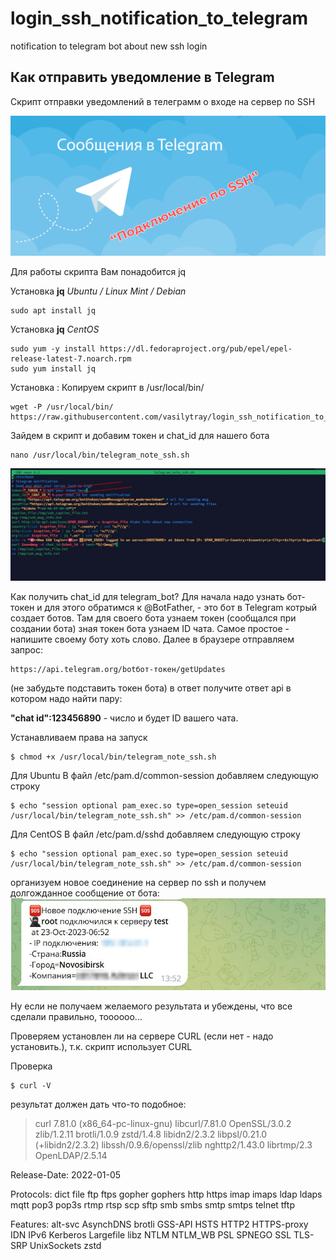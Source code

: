 # login_ssh_notification_to_telegram
notification to telegram bot about new ssh login
## Как отправить уведомление в Telegram
Скрипт отправки уведомлений в телеграмм о входе на сервер по SSH

![bot-token and chat-id](/images/telegrambot-ssh.png)

Для работы скрипта Вам понадобится jq

Установка **jq** _Ubuntu / Linux Mint / Debian_
```ssh
sudo apt install jq
```
Установка **jq** *CentOS*
```ssh
sudo yum -y install https://dl.fedoraproject.org/pub/epel/epel-release-latest-7.noarch.rpm
sudo yum install jq
```
Установка : Копируем скрипт в /usr/local/bin/
```ssh
wget -P /usr/local/bin/ https://raw.githubusercontent.com/vasilytray/login_ssh_notification_to_telegram/main/telegram_note_ssh.sh
```
Зайдем в скрипт и добавим токен и chat_id для нашего бота
```
nano /usr/local/bin/telegram_note_ssh.sh
```
![bot-token and chat-id](/images/chat_id_telegram.jpg)

Как получить chat_id для telegram_bot?
Для начала надо узнать бот-токен и для этого обратимся к @BotFather, - это бот в Telegram котрый создает ботов.  Там для своего бота узнаем токен (сообщался при создании бота)
зная токен бота узнаем ID чата. Самое простое - напишите своему боту хоть слово.
Далее в браузере отправляем запрос: 

```
https://api.telegram.org/botбот-токен/getUpdates
```

(не забудьте подставить токен бота)
в ответ получите ответ api в котором надо найти пару:

 **"chat id":123456890** - число и будет ID вашего чата.

Устанавливаем права на запуск
```
$ chmod +x /usr/local/bin/telegram_note_ssh.sh
```
Для Ubuntu В файл /etc/pam.d/common-session добавляем следующую строку
```
$ echo "session optional pam_exec.so type=open_session seteuid /usr/local/bin/telegram_note_ssh.sh" >> /etc/pam.d/common-session
```
Для CentOS В файл /etc/pam.d/sshd добавляем следующую строку
```
$ echo "session optional pam_exec.so type=open_session seteuid /usr/local/bin/telegram_note_ssh.sh" >> /etc/pam.d/common-session
```
организуем новое соединение на сервер по ssh  и получем долгожданное сообщение от бота:
![telegram-bot alert ssh-login!](/images/telegram_bot_alert.jpg)

Ну если не получаем желаемого результата и убеждены, что все сделали правильно, тоооооо...

Проверяем установлен ли на сервере CURL (если нет - надо установить.), т.к. скрипт использует CURL

Проверка
```
$ curl -V
```
результат должен дать что-то подобное:

>curl 7.81.0 (x86_64-pc-linux-gnu) libcurl/7.81.0 OpenSSL/3.0.2 zlib/1.2.11 brotli/1.0.9 zstd/1.4.8 libidn2/2.3.2 libpsl/0.21.0 (+libidn2/2.3.2) libssh/0.9.6/openssl/zlib nghttp2/1.43.0 librtmp/2.3 OpenLDAP/2.5.14
>
Release-Date: 2022-01-05
>
Protocols: dict file ftp ftps gopher gophers http https imap imaps ldap ldaps mqtt pop3 pop3s rtmp rtsp scp sftp smb smbs smtp smtps telnet tftp 
>
Features: alt-svc AsynchDNS brotli GSS-API HSTS HTTP2 HTTPS-proxy IDN IPv6 Kerberos Largefile libz NTLM NTLM_WB PSL SPNEGO SSL TLS-SRP UnixSockets zstd
